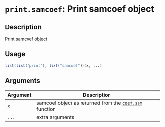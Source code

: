 # `print.samcoef`: Print samcoef object

## Description


 Print samcoef object


## Usage

```r
list(list("print"), list("samcoef"))(x, ...)
```


## Arguments

Argument      |Description
------------- |----------------
```x```     |     samcoef object as returned from the [`coef.sam`](coef.sam.html) function
```...```     |     extra arguments

